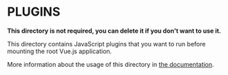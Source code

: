 # PLUGINS

**This directory is not required, you can delete it if you don't want to use it.**

This directory contains JavaScript plugins that you want to run before mounting the root Vue.js application.

More information about the usage of this directory in [the documentation](https://nuxtjs.org/guide/plugins).
